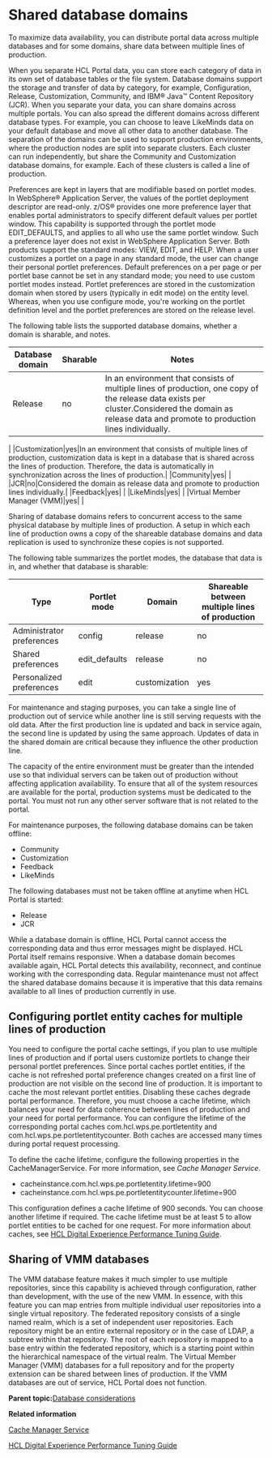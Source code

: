 # Shared database domains 

To maximize data availability, you can distribute portal data across multiple databases and for some domains, share data between multiple lines of production.

When you separate HCL Portal data, you can store each category of data in its own set of database tables or the file system. Database domains support the storage and transfer of data by category, for example, Configuration, Release, Customization, Community, and IBM® Java™ Content Repository \(JCR\). When you separate your data, you can share domains across multiple portals. You can also spread the different domains across different database types. For example, you can choose to leave LikeMinds data on your default database and move all other data to another database. The separation of the domains can be used to support production environments, where the production nodes are split into separate clusters. Each cluster can run independently, but share the Community and Customization database domains, for example. Each of these clusters is called a line of production.

Preferences are kept in layers that are modifiable based on portlet modes. In WebSphere® Application Server, the values of the portlet deployment descriptor are read-only. z/OS® provides one more preference layer that enables portal administrators to specify different default values per portlet window. This capability is supported through the portlet mode EDIT\_DEFAULTS, and applies to all who use the same portlet window. Such a preference layer does not exist in WebSphere Application Server. Both products support the standard modes: VIEW, EDIT, and HELP. When a user customizes a portlet on a page in any standard mode, the user can change their personal portlet preferences. Default preferences on a per page or per portlet base cannot be set in any standard mode; you need to use custom portlet modes instead. Portlet preferences are stored in the customization domain when stored by users \(typically in edit mode\) on the entity level. Whereas, when you use configure mode, you're working on the portlet definition level and the portlet preferences are stored on the release level.

The following table lists the supported database domains, whether a domain is sharable, and notes.

|Database domain|Sharable|Notes|
|---------------|--------|-----|
|Release|no|In an environment that consists of multiple lines of production, one copy of the release data exists per cluster.Considered the domain as release data and promote to production lines individually.

|
|Customization|yes|In an environment that consists of multiple lines of production, customization data is kept in a database that is shared across the lines of production. Therefore, the data is automatically in synchronization across the lines of production.|
|Community|yes| |
|JCR|no|Considered the domain as release data and promote to production lines individually.|
|Feedback|yes| |
|LikeMinds|yes| |
|Virtual Member Manager \(VMM\)|yes| |

Sharing of database domains refers to concurrent access to the same physical database by multiple lines of production. A setup in which each line of production owns a copy of the shareable database domains and data replication is used to synchronize these copies is not supported.

The following table summarizes the portlet modes, the database that data is in, and whether that database is sharable:

|Type|Portlet mode|Domain|Shareable between multiple lines of production|
|----|------------|------|----------------------------------------------|
|Administrator preferences|config|release|no|
|Shared preferences|edit\_defaults|release|no|
|Personalized preferences|edit|customization|yes|

For maintenance and staging purposes, you can take a single line of production out of service while another line is still serving requests with the old data. After the first production line is updated and back in service again, the second line is updated by using the same approach. Updates of data in the shared domain are critical because they influence the other production line.

The capacity of the entire environment must be greater than the intended use so that individual servers can be taken out of production without affecting application availability. To ensure that all of the system resources are available for the portal, production systems must be dedicated to the portal. You must not run any other server software that is not related to the portal.

For maintenance purposes, the following database domains can be taken offline:

-   Community
-   Customization
-   Feedback
-   LikeMinds

The following databases must not be taken offline at anytime when HCL Portal is started:

-   Release
-   JCR

While a database domain is offline, HCL Portal cannot access the corresponding data and thus error messages might be displayed. HCL Portal itself remains responsive. When a database domain becomes available again, HCL Portal detects this availability, reconnect, and continue working with the corresponding data. Regular maintenance must not affect the shared database domains because it is imperative that this data remains available to all lines of production currently in use.

## Configuring portlet entity caches for multiple lines of production

You need to configure the portal cache settings, if you plan to use multiple lines of production and if portal users customize portlets to change their personal portlet preferences. Since portal caches portlet entities, if the cache is not refreshed portal preference changes created on a first line of production are not visible on the second line of production. It is important to cache the most relevant portlet entities. Disabling these caches degrade portal performance. Therefore, you must choose a cache lifetime, which balances your need for data coherence between lines of production and your need for portal performance. You can configure the lifetime of the corresponding portal caches com.hcl.wps.pe.portletentity and com.hcl.wps.pe.portletentitycounter. Both caches are accessed many times during portal request processing.

To define the cache lifetime, configure the following properties in the CacheManagerService. For more information, see *Cache Manager Service*.

-   cacheinstance.com.hcl.wps.pe.portletentity.lifetime=900
-   cacheinstance.com.hcl.wps.pe.portletentitycounter.lifetime=900

This configuration defines a cache lifetime of 900 seconds. You can choose another lifetime if required. The cache lifetime must be at least 5 to allow portlet entities to be cached for one request. For more information about caches, see [HCL Digital Experience Performance Tuning Guide](https://support.hcltechsw.com/csm?id=kb_article&sysparm_article=KB0074411).

## Sharing of VMM databases

The VMM database feature makes it much simpler to use multiple repositories, since this capability is achieved through configuration, rather than development, with the use of the new VMM. In essence, with this feature you can map entries from multiple individual user repositories into a single virtual repository. The federated repository consists of a single named realm, which is a set of independent user repositories. Each repository might be an entire external repository or in the case of LDAP, a subtree within that repository. The root of each repository is mapped to a base entry within the federated repository, which is a starting point within the hierarchical namespace of the virtual realm. The Virtual Member Manager \(VMM\) databases for a full repository and for the property extension can be shared between lines of production. If the VMM databases are out of service, HCL Portal does not function.

**Parent topic:**[Database considerations ](../plan/db_considerations.md)

**Related information**  


[Cache Manager Service ](../admin-system/srvcfgref_cach_mgr.md)

[HCL Digital Experience Performance Tuning Guide](https://support.hcltechsw.com/csm?id=kb_article&sysparm_article=KB0074411)

